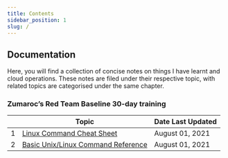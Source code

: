```yaml
---
title: Contents
sidebar_position: 1
slug: /
---
```



## Documentation

Here, you will find a collection of concise notes on things I have learnt and cloud operations. These notes are filed under their respective topic, with related topics are categorised under the same chapter.

### Zumaroc’s Red Team Baseline 30-day training

<div class="contentTableContainer">

|     | Topic                          | Date Last Updated |
| --- | ------------------------------ | ----------------- |
| 1   | [Linux Command Cheat Sheet](Zumarocs-30day-Training/ZB101)    | August 01, 2021 |
| 2   | [Basic Unix/Linux Command Reference](Zumarocs-30day-Training/ZB101)    | August 01, 2021 |

</div>
